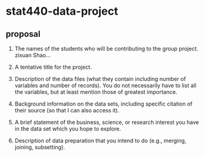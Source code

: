 # stat440-data-project
## proposal
1. The names of the students who will be contributing to the group project.  
zixuan Shao...
2. A tentative title for the project.

3. Description of the data files (what they contain including number of variables and
number of records). You do not necessarily have to list all the variables, but at least
mention those of greatest importance.

4. Background information on the data sets, including specific citation of their source (so
that I can also access it).

5. A brief statement of the business, science, or research interest you have in the data set
which you hope to explore.

6. Description of data preparation that you intend to do (e.g., merging, joining, subsetting).
